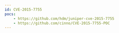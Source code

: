 ```yaml
---
id: CVE-2015-7755
pocs:
    - https://github.com/hdm/juniper-cve-2015-7755
    - https://github.com/cinno/CVE-2015-7755-POC
---
```

